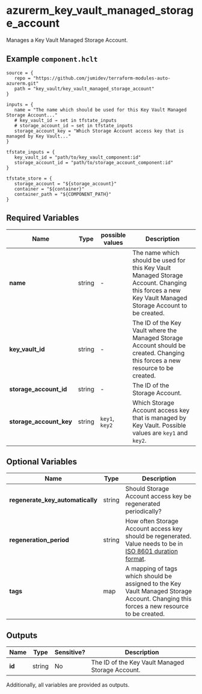 # azurerm_key_vault_managed_storage_account

Manages a Key Vault Managed Storage Account.

## Example `component.hclt`

```hcl
source = {
   repo = "https://github.com/jumidev/terraform-modules-auto-azurerm.git"   
   path = "key_vault/key_vault_managed_storage_account"   
}

inputs = {
   name = "The name which should be used for this Key Vault Managed Storage Account..."   
   # key_vault_id → set in tfstate_inputs
   # storage_account_id → set in tfstate_inputs
   storage_account_key = "Which Storage Account access key that is managed by Key Vault..."   
}

tfstate_inputs = {
   key_vault_id = "path/to/key_vault_component:id"   
   storage_account_id = "path/to/storage_account_component:id"   
}

tfstate_store = {
   storage_account = "${storage_account}"   
   container = "${container}"   
   container_path = "${COMPONENT_PATH}"   
}

```

## Required Variables

| Name | Type |  possible values |  Description |
| ---- | --------- |  ----------- | ----------- |
| **name** | string |  -  |  The name which should be used for this Key Vault Managed Storage Account. Changing this forces a new Key Vault Managed Storage Account to be created. | 
| **key_vault_id** | string |  -  |  The ID of the Key Vault where the Managed Storage Account should be created. Changing this forces a new resource to be created. | 
| **storage_account_id** | string |  -  |  The ID of the Storage Account. | 
| **storage_account_key** | string |  `key1`, `key2`  |  Which Storage Account access key that is managed by Key Vault. Possible values are `key1` and `key2`. | 

## Optional Variables

| Name | Type |  Description |
| ---- | --------- |  ----------- |
| **regenerate_key_automatically** | string |  Should Storage Account access key be regenerated periodically? | 
| **regeneration_period** | string |  How often Storage Account access key should be regenerated. Value needs to be in [ISO 8601 duration format](https://en.wikipedia.org/wiki/ISO_8601#Durations). | 
| **tags** | map |  A mapping of tags which should be assigned to the Key Vault Managed Storage Account. Changing this forces a new resource to be created. | 



## Outputs

| Name | Type | Sensitive? | Description |
| ---- | ---- | --------- | --------- |
| **id** | string | No  | The ID of the Key Vault Managed Storage Account. | 

Additionally, all variables are provided as outputs.
